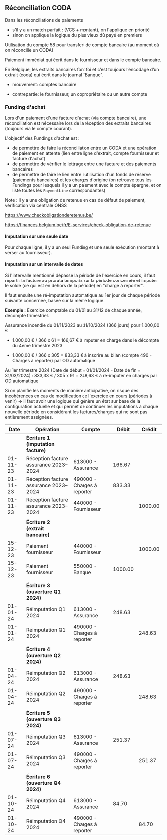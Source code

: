 ## Réconciliation CODA

Dans les réconciliations de paiements

* s'il y a un match parfait : (VCS + montant), on l'applique en priorité
* sinon on applique la logique du plus vieux dû payé en premiers



Utilisation du compte 58 pour transfert de compte bancaire (au moment où on réconcilie un CODA)



Paiement immédiat qui écrit dans le fournisseur et dans le compte bancaire.

 En Belgique, les extraits bancaires font foi et c’est toujours l’encodage d’un extrait (coda) qui écrit dans le journal "Banque".

* mouvement: comptes bancaire

* contrepartie: le fournisseur, un copropriétaire ou un autre compte 



### Funding d'achat

Lors d'un paiement d'une facture d'achat (via compte bancaire), une réconciliation est nécessaire lors de la réception des extraits bancaires (toujours via le compte courant).

L'objectif des Fundings d'achat est : 

* de permettre de faire la réconciliation entre un CODA et une opération de paiement en attente (lien entre ligne d'extrait, compte fournisseur et facture d'achat)
* de permettre de vérifier le lettrage entre une facture et des paiements bancaires
* de permettre de faire le lien entre l'utilisation d'un fonds de réserve (paiements bancaires) et les charges d'origine (on retrouve tous les Fundings pour lesquels il y a un paiement avec le compte épargne, et on liste toutes les `PaymentLine` correspondantes)



Note : Il y a une obligation de retenue en cas de défaut de paiement, vérification via centrale ONSS

https://www.checkobligationderetenue.be/

https://finances.belgium.be/fr/E-services/check-obligation-de-retenue

 


#### Imputation sur une seule date

Pour chaque ligne, il y a un seul Funding et une seule exécution (montant à verser au fournisseur).




#### Imputation sur un intervalle de dates


Si l'intervalle mentionné dépasse la période de l'exercice en cours, il faut répartir la facture au prorata temporis sur la période concernée et imputer le solde (ce qui est en dehors de la période) en "charge à reporter".

Il faut ensuite une ré-imputation automatique au 1er jour de chaque période suivante concernée, basée sur la même logique.

**Exemple :** 
Exercice comptable du 01/01 au 31/12 de chaque année, décompte trimestriel.

Assurance incendie du 01/11/2023 au 31/10/2024 (366 jours) pour 1.000,00 €

* 1.000,00 € / 366 x 61 = 166,67 € à imputer en charge dans le décompte du 4ème trimestre 2023

* 1.000,00 € / 366 x 305 = 833,33 € à inscrire au bilan (compte 490 - Charges à reporter) par OD automatique

Au 1er trimestre 2024 (Date de début = 01/01/2024 - Date de fin = 31/03/2024) :
833,33 € / 305 x 91 = 248,63 € à ré-imputer en charges par OD automatique

Si on planifie les moments de manière anticipative, on risque des incohérences en cas de modification de l'exercice en cours (périodes à venir)
-> il faut avoir une logique qui génère un état sur base de la configuration actuelle et qui permet de continuer les imputations à chaque nouvelle période en considérant les factures/charges qui ne sont pas entièrement assignées.



| Date     | Opération                             | Compte                      | Débit   | Crédit  |
| -------- | ------------------------------------- | --------------------------- | ------- | ------- |
|          | **Écriture 1 (imputation facture)**   |                             |         |         |
| 01-11-23 | Réception facture assurance 2023–2024 | 613000 - Assurance          | 166.67  |         |
| 01-11-23 | Réception facture assurance 2023–2024 | 490000 - Charges à reporter | 833.33  |         |
| 01-11-23 | Réception facture assurance 2023–2024 | 440000 - Fournisseur        |         | 1000.00 |
|          |                                       |                             |         |         |
|          | **Écriture 2 (extrait bancaire)**     |                             |         |         |
| 15-12-23 | Paiement fournisseur                  | 440000 - Fournisseur        |         | 1000.00 |
| 15-12-23 | Paiement fournisseur                  | 550000 - Banque             | 1000.00 |         |
|          |                                       |                             |         |         |
|          | **Écriture 3 (ouverture Q1 2024)**    |                             |         |         |
| 01-01-24 | Réimputation Q1 2024                  | 613000 - Assurance          | 248.63  |         |
| 01-01-24 | Réimputation Q1 2024                  | 490000 - Charges à reporter |         | 248.63  |
|          |                                       |                             |         |         |
|          | **Écriture 4 (ouverture Q2 2024)**    |                             |         |         |
| 01-04-24 | Réimputation Q2 2024                  | 613000 - Assurance          | 248.63  |         |
| 01-04-24 | Réimputation Q2 2024                  | 490000 - Charges à reporter |         | 248.63  |
|          |                                       |                             |         |         |
|          | **Écriture 5 (ouverture Q3 2024)**    |                             |         |         |
| 01-07-24 | Réimputation Q3 2024                  | 613000 - Assurance          | 251.37  |         |
| 01-07-24 | Réimputation Q3 2024                  | 490000 - Charges à reporter |         | 251.37  |
|          |                                       |                             |         |         |
|          | **Écriture 6 (ouverture Q4 2024)**    |                             |         |         |
| 01-10-24 | Réimputation Q4 2024                  | 613000 - Assurance          | 84.70   |         |
| 01-10-24 | Réimputation Q4 2024                  | 490000 - Charges à reporter |         | 84.70   |





